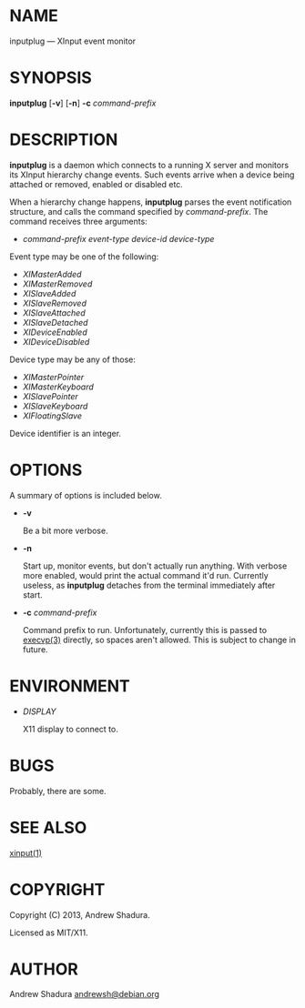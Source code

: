 # NAME

inputplug — XInput event monitor

# SYNOPSIS

__inputplug__ \[__\-v__\] \[__\-n__\] __\-c__ _command-prefix_

# DESCRIPTION

__inputplug__ is a daemon which connects to a running X server
and monitors its XInput hierarchy change events. Such events arrive
when a device being attached or removed, enabled or disabled etc.

When a hierarchy change happens, __inputplug__ parses the event notification
structure, and calls the command specified by _command-prefix_. The command
receives three arguments:

* _command-prefix_ _event-type_ _device-id_ _device-type_

Event type may be one of the following:

* _XIMasterAdded_
* _XIMasterRemoved_
* _XISlaveAdded_
* _XISlaveRemoved_
* _XISlaveAttached_
* _XISlaveDetached_
* _XIDeviceEnabled_
* _XIDeviceDisabled_

Device type may be any of those:

* _XIMasterPointer_
* _XIMasterKeyboard_
* _XISlavePointer_
* _XISlaveKeyboard_
* _XIFloatingSlave_

Device identifier is an integer.

# OPTIONS

A summary of options is included below.

* __\-v__

    Be a bit more verbose.

* __\-n__

    Start up, monitor events, but don't actually run anything.
    With verbose more enabled, would print the actual command it'd
    run. Currently useless, as __inputplug__ detaches from the terminal
    immediately after start.

* __\-c__ _command-prefix_

    Command prefix to run. Unfortunately, currently this is passed to
    [execvp(3)](http://man.he.net/man3/execvp) directly, so spaces aren't allowed. This is subject to
    change in future.

# ENVIRONMENT

* _DISPLAY_

    X11 display to connect to.

# BUGS

Probably, there are some.

# SEE ALSO

[xinput(1)](http://man.he.net/man1/xinput)

# COPYRIGHT

Copyright (C) 2013, Andrew Shadura.

Licensed as MIT/X11.

# AUTHOR

Andrew Shadura <andrewsh@debian.org>

